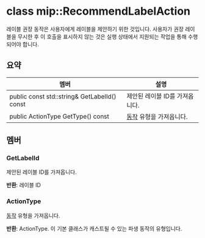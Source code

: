 # <a name="class-miprecommendlabelaction"></a>class mip::RecommendLabelAction 
레이블 권장 동작은 사용자에게 레이블을 제안하기 위한 것입니다. 사용자가 권장 레이블을 무시한 후 이 호출을 표시하지 않는 것은 실행 상태에서 지원되는 작업을 통해 수행되어야 합니다.
  
## <a name="summary"></a>요약
 멤버                        | 설명                                
--------------------------------|---------------------------------------------
 public const std::string& GetLabelId() const  |  제안된 레이블 ID를 가져옵니다.
 public ActionType GetType() const  |  [동작](class_mip_action.md) 유형을 가져옵니다.
  
## <a name="members"></a>멤버
  
### <a name="getlabelid"></a>GetLabelId
제안된 레이블 ID를 가져옵니다.

  
**반환**: 레이블 ID
  
### <a name="actiontype"></a>ActionType
[동작](class_mip_action.md) 유형을 가져옵니다.

  
**반환**: ActionType. 이 기본 클래스가 캐스트될 수 있는 파생 동작의 유형입니다.